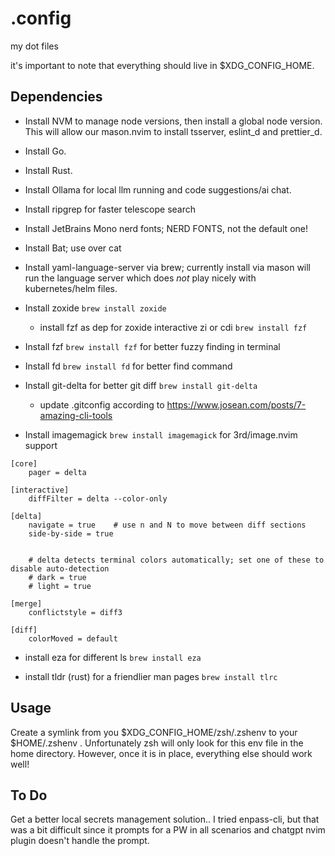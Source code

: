 # .config

my dot files

it's important to note that everything should live in $XDG_CONFIG_HOME.


## Dependencies

- Install NVM to manage node versions, then install a global node version. This will allow our mason.nvim to install tsserver, eslint_d and prettier_d.

- Install Go.

- Install Rust.

- Install Ollama for local llm running and code suggestions/ai chat.

- Install ripgrep for faster telescope search

- Install JetBrains Mono nerd fonts; NERD FONTS, not the default one!

- Install Bat; use over cat

- Install yaml-language-server via brew; currently install via mason will run the language server which does _not_ play nicely with kubernetes/helm files.

- Install zoxide `brew install zoxide`
  - install fzf as dep for zoxide interactive zi or cdi `brew install fzf`

- Install fzf `brew install fzf` for better fuzzy finding in terminal

- Install fd `brew install fd` for better find command

- Install git-delta for better git diff `brew install git-delta`
  - update .gitconfig according to https://www.josean.com/posts/7-amazing-cli-tools

- Install imagemagick `brew install imagemagick` for 3rd/image.nvim support

```
[core]
    pager = delta

[interactive]
    diffFilter = delta --color-only

[delta]
    navigate = true    # use n and N to move between diff sections
    side-by-side = true


    # delta detects terminal colors automatically; set one of these to disable auto-detection
    # dark = true
    # light = true

[merge]
    conflictstyle = diff3

[diff]
    colorMoved = default
```

- install eza for different ls `brew install eza`

- install tldr (rust) for a friendlier man pages `brew install tlrc`


## Usage

Create a symlink from you $XDG_CONFIG_HOME/zsh/.zshenv to your $HOME/.zshenv . Unfortunately zsh will only look for this env file in the home directory. However, once it is in place, everything else should work well!

## To Do

Get a better local secrets management solution.. I tried enpass-cli, but that was a bit difficult since it prompts for a PW in all scenarios and chatgpt nvim plugin doesn't handle the prompt.
